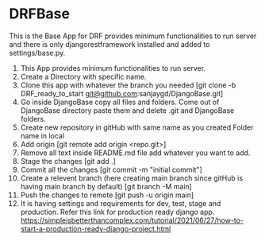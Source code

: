 # DRFBase
This is the Base App for DRF provides minimum functionalities to run server and there is only djangorestframework installed and added to settings/base.py.
1. This App provides minimum functionalities to run server.
2. Create a Directory with specific name.
3. Clone this app with whatever the branch you needed [git clone -b DRF_ready_to_start git@github.com:sanjaygd/DjangoBase.git] 
4. Go inside DjangoBase copy all files and folders. Come out of DjangoBase directory paste them and delete .git and DjangoBase folders.
5. Create new repository in gitHub with same name as you created Folder name in local 
6. Add origin [git remote add origin <repo.git>]
7. Remove all text inside README.md file add whatever you want to add.
8. Stage the changes [git add .]
9. Commit all the changes [git commit -m "initial commit"]
10. Create a relevent branch (here creating main branch since gitHub is having main branch by default) [git branch -M main]
11. Push the changes to remote [git push -u origin main]
12. It is having settings and requirements for dev, test, stage and production.
Refer this link for production ready django app.
    https://simpleisbetterthancomplex.com/tutorial/2021/06/27/how-to-start-a-production-ready-django-project.html
